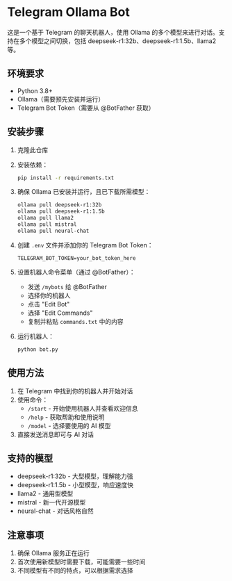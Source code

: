 # Telegram Ollama Bot

这是一个基于 Telegram 的聊天机器人，使用 Ollama 的多个模型来进行对话。支持在多个模型之间切换，包括 deepseek-r1:32b、deepseek-r1:1.5b、llama2 等。

## 环境要求

- Python 3.8+
- Ollama（需要预先安装并运行）
- Telegram Bot Token（需要从 @BotFather 获取）

## 安装步骤

1. 克隆此仓库
2. 安装依赖：
   ```bash
   pip install -r requirements.txt
   ```
3. 确保 Ollama 已安装并运行，且已下载所需模型：
   ```bash
   ollama pull deepseek-r1:32b
   ollama pull deepseek-r1:1.5b
   ollama pull llama2
   ollama pull mistral
   ollama pull neural-chat
   ```
4. 创建 `.env` 文件并添加你的 Telegram Bot Token：
   ```
   TELEGRAM_BOT_TOKEN=your_bot_token_here
   ```
5. 设置机器人命令菜单（通过 @BotFather）：
   - 发送 `/mybots` 给 @BotFather
   - 选择你的机器人
   - 点击 "Edit Bot"
   - 选择 "Edit Commands"
   - 复制并粘贴 `commands.txt` 中的内容

6. 运行机器人：
   ```bash
   python bot.py
   ```

## 使用方法

1. 在 Telegram 中找到你的机器人并开始对话
2. 使用命令：
   - `/start` - 开始使用机器人并查看欢迎信息
   - `/help` - 获取帮助和使用说明
   - `/model` - 选择要使用的 AI 模型
3. 直接发送消息即可与 AI 对话

## 支持的模型

- deepseek-r1:32b - 大型模型，理解能力强
- deepseek-r1:1.5b - 小型模型，响应速度快
- llama2 - 通用型模型
- mistral - 新一代开源模型
- neural-chat - 对话风格自然

## 注意事项

1. 确保 Ollama 服务正在运行
2. 首次使用新模型时需要下载，可能需要一些时间
3. 不同模型有不同的特点，可以根据需求选择 